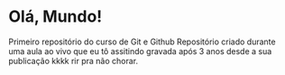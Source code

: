 # Olá, Mundo!
 Primeiro repositório do curso de Git e Github
Repositório criado durante uma aula ao vivo que eu tô assitindo gravada após 3 anos desde a sua publicação kkkk rir pra não chorar.